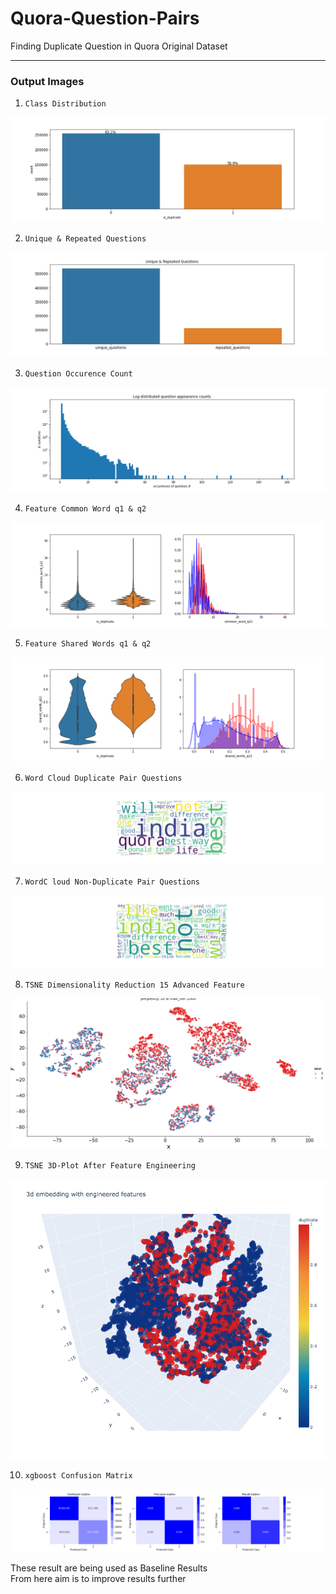 # Quora-Question-Pairs
Finding Duplicate Question in Quora Original Dataset



<hr>
<h3>Output Images</h3>

1. `Class Distribution`
<img alt="Class Distribution" src="https://github.com/MvMukesh/Quora-Question-Pairs/blob/main/output_img/1-class_distribution.png" />

2. `Unique & Repeated Questions`
<img alt="Class Distribution" src="https://github.com/MvMukesh/Quora-Question-Pairs/blob/main/output_img/2-unique%26repeated_questions.png" />

3. `Question Occurence Count`
<img alt="Class Distribution" src="https://github.com/MvMukesh/Quora-Question-Pairs/blob/main/output_img/3-question_occurence_count.png" />

4. `Feature Common Word q1 & q2`
<img alt="Class Distribution" src="https://github.com/MvMukesh/Quora-Question-Pairs/blob/main/output_img/4-feature-common_word_q12.png" />

5. `Feature Shared Words q1 & q2`
<img alt="Class Distribution" src="https://github.com/MvMukesh/Quora-Question-Pairs/blob/main/output_img/5-feature-shared_words_q12_plot.png" />

6. `Word Cloud Duplicate Pair Questions`
<img alt="Class Distribution" src="https://github.com/MvMukesh/Quora-Question-Pairs/blob/main/output_img/6-wordCloud_duplicatePairQuestions.png" />

7. `WordC loud Non-Duplicate Pair Questions`
<img alt="Class Distribution" src="https://github.com/MvMukesh/Quora-Question-Pairs/blob/main/output_img/7-wordCloud_nonDuplicatePairQuestions.png" />

8. `TSNE Dimensionality Reduction 15 Advanced Feature`
<img alt="Class Distribution" src="https://github.com/MvMukesh/Quora-Question-Pairs/blob/main/output_img/8-TSNE_dim_reduction_15advanced_feature.png" />

9. `TSNE 3D-Plot After Feature Engineering`
<img alt="Class Distribution" src="https://github.com/MvMukesh/Quora-Question-Pairs/blob/main/output_img/9-TSNE_3DPlot_afterFeatureEng.png" />

10. `xgboost Confusion Matrix`
<img alt="Class Distribution" src="https://github.com/MvMukesh/Quora-Question-Pairs/blob/main/output_img/10-xgboost_confusionMatrix.png" />

These result are being used as Baseline Results <br>
From here aim is to improve results further

